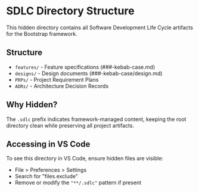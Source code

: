 # SDLC Directory Structure

This hidden directory contains all Software Development Life Cycle artifacts for the Bootstrap framework.

## Structure
- `features/` - Feature specifications (###-kebab-case.md)
- `designs/` - Design documents (###-kebab-case/design.md)
- `PRPs/` - Project Requirement Plans
- `ADRs/` - Architecture Decision Records

## Why Hidden?
The `.sdlc` prefix indicates framework-managed content, keeping the root directory clean while preserving all project artifacts.

## Accessing in VS Code
To see this directory in VS Code, ensure hidden files are visible:
- File > Preferences > Settings
- Search for "files.exclude"
- Remove or modify the `"**/.sdlc"` pattern if present
